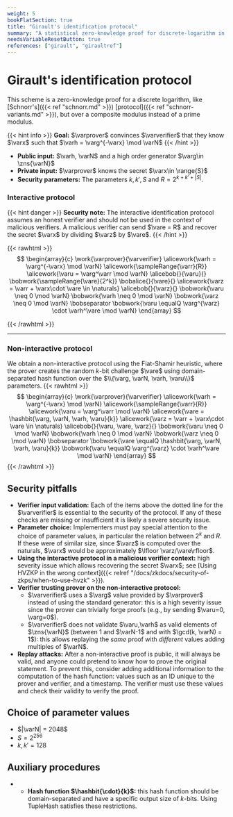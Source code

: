 ```yaml
---
weight: 5
bookFlatSection: true
title: "Girault's identification protocol"
summary: "A statistical zero-knowledge proof for discrete-logarithm in a composite modulo."
needsVariableResetButton: true
references: ["girault", "giraultref"]
---
```

# Girault's identification protocol
This scheme is a zero-knowledge proof for a discrete logarithm, like [Schnorr's]({{< ref "schnorr.md" >}}) [protocol]({{< ref "schnorr-variants.md" >}}), but over a composite modulus instead of a prime modulus.


{{< hint info >}}
**Goal:**
$\varprover$ convinces $\varverifier$ that they know $\varx$ such that $\varh = \varg^{-\varx} \mod \varN$
{{< /hint >}}

 * __Public input:__ $\varh, \varN$  and a high order generator $\varg\in \zns{\varN}$
 * __Private input:__ $\varprover$ knows the secret $\varx\in \range{S}$
 * __Security parameters:__ The parameters $k, k', S$ and $R = 2^{k+k' + |S|}$.

### Interactive protocol
{{< hint danger >}}
**Security note:**
The interactive identification protocol assumes an honest verifier and should not be used in the context of malicious verifiers. A malicious verifier can send $\vare = R$ and recover the secret $\varx$ by dividing $\varz$ by $\vare$.
{{< /hint >}}

{{< rawhtml >}}
 $$
 \begin{array}{c}
 \work{\varprover}{\varverifier}
 \alicework{\varh = \varg^{-\varx} \mod \varN}
 \alicework{\sampleRange{\varr}{R}}
 \alicework{\varu = \varg^\varr \mod \varN}
 \alicebob{}{\varu}{}
 \bobwork{\sampleRange{\vare}{2^k}}
 \bobalice{}{\vare}{}
 \alicework{\varz = \varr + \varx\cdot \vare \in \naturals}
 \alicebob{}{\varz}{}
 \bobwork{\varu \neq 0 \mod \varN}
 \bobwork{\varh \neq 0 \mod \varN}
 \bobwork{\varz \neq 0 \mod \varN}
 \bobseparator
 \bobwork{\varu \equalQ \varg^{\varz} \cdot \varh^\vare \mod \varN}
 \end{array}
 $$

{{< /rawhtml >}}

-----

### Non-interactive protocol
We obtain a non-interactive protocol using the Fiat-Shamir heuristic, where the prover
creates the random $k$-bit challenge $\vare$ using domain-separated hash function over the $\\{\varg, \varN, \varh, \varu\\}$ parameters.
{{< rawhtml >}}
 $$
 \begin{array}{c}
 \work{\varprover}{\varverifier}
 \alicework{\varh = \varg^{-\varx} \mod \varN}
 \alicework{\sampleRange{\varr}{R}}
 \alicework{\varu = \varg^\varr \mod \varN}
 \alicework{\vare = \hashbit{\varg, \varN, \varh, \varu}{k}}
 \alicework{\varz = \varr + \varx\cdot \vare \in \naturals}
 \alicebob{}{\varu, \vare, \varz}{}
 \bobwork{\varu \neq 0 \mod \varN}
 \bobwork{\varh \neq 0 \mod \varN}
 \bobwork{\varz \neq 0 \mod \varN}
 \bobseparator
 \bobwork{\vare \equalQ \hashbit{\varg, \varN, \varh, \varu}{k}}
 \bobwork{\varu \equalQ \varg^{\varz} \cdot \varh^\vare \mod \varN}
 \end{array}
 $$
{{< /rawhtml >}}

## Security pitfalls
 * **Verifier input validation:** Each of the items above the dotted line for the $\varverifier$ is essential to the security of the protocol. If any of these checks are missing or insufficient it is likely a severe security issue.
 * **Parameter choice:** Implementers must pay special attention to the choice of parameter values, in particular the relation between $2^k$ and $R$. If these were of similar size, since $\varz$ is computed over the naturals, $\varx$ would be approximately $\lfloor \varz/\vare\rfloor$.
 * __Using the interactive protocol in a malicious verifier context:__ high severity issue which allows recovering the secret $\varx$; see [Using HVZKP in the wrong context]({{< relref "/docs/zkdocs/security-of-zkps/when-to-use-hvzk" >}}).
 * __Verifier trusting prover on the non-interactive protocol:__
   * $\varverifier$ uses a $\varg$ value provided by $\varprover$ instead of using the standard generator: this is a high severity issue since the prover can trivially forge proofs (e.g., by sending $\varu=0, \varg=0$).
   * $\varverifier$ does not validate $\varu,\varh$ as valid elements of $\zns{\varN}$ (between 1 and $\varN-1$ and with $\gcd(k, \varN) = 1$): this allows replaying the *same* proof with *different* values adding multiples of $\varN$.
 * __Replay attacks:__ After a non-interactive proof is public, it will always be valid, and anyone could pretend to know how to prove the original statement. To prevent this, consider adding additional information to the computation of the hash function: values such as an ID unique to the prover and verifier, and a timestamp. The verifier must use these values and check their validity to verify the proof.


## Choice of parameter values
 - $|\varN| = 2048$
 - $S = 2^{256}$
 - $k,k' = 128$

## Auxiliary procedures
 - * __Hash function $\hashbit{\cdot}{k}$:__ this hash function should be domain-separated and have a specific output size of $k$-bits. Using $\mathsf{TupleHash}$ satisfies these restrictions.



